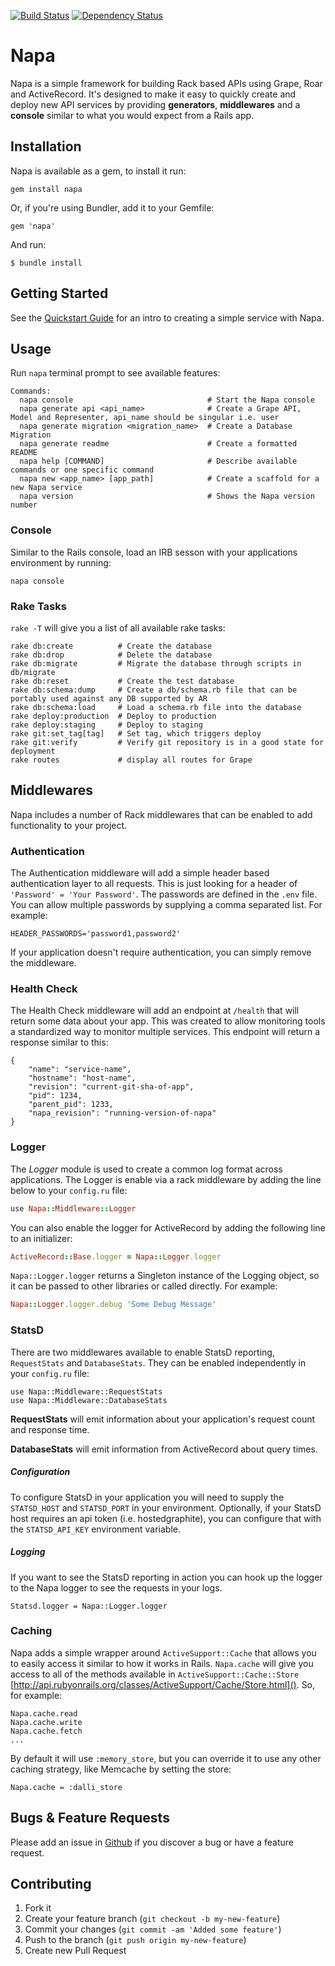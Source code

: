 [![Build Status](https://travis-ci.org/bellycard/napa.png?branch=master)](https://travis-ci.org/bellycard/napa)
[![Dependency Status](https://gemnasium.com/bellycard/napa.png)](https://gemnasium.com/bellycard/napa)

# Napa

Napa is a simple framework for building Rack based APIs using Grape, Roar and ActiveRecord. It's designed to make it easy to quickly create and deploy new API services by providing **generators**, **middlewares** and a **console** similar to what you would expect from a Rails app.

## Installation

Napa is available as a gem, to install it run:

```
gem install napa
```

Or, if you're using Bundler, add it to your Gemfile:

```
gem 'napa'
```

And run:

```
$ bundle install
```

## Getting Started

See the [Quickstart Guide](https://github.com/bellycard/napa/blob/master/docs/quickstart.md) for an intro to creating a simple service with Napa.

## Usage

Run `napa` terminal prompt to see available features:

```
Commands:
  napa console                              # Start the Napa console
  napa generate api <api_name>              # Create a Grape API, Model and Representer, api_name should be singular i.e. user
  napa generate migration <migration_name>  # Create a Database Migration
  napa generate readme                      # Create a formatted README
  napa help [COMMAND]                       # Describe available commands or one specific command
  napa new <app_name> [app_path]            # Create a scaffold for a new Napa service
  napa version                              # Shows the Napa version number
```


### Console
Similar to the Rails console, load an IRB sesson with your applications environment by running:

```
napa console
```

### Rake Tasks

`rake -T` will give you a list of all available rake tasks:

```
rake db:create          # Create the database
rake db:drop            # Delete the database
rake db:migrate         # Migrate the database through scripts in db/migrate
rake db:reset           # Create the test database
rake db:schema:dump     # Create a db/schema.rb file that can be portably used against any DB supported by AR
rake db:schema:load     # Load a schema.rb file into the database
rake deploy:production  # Deploy to production
rake deploy:staging     # Deploy to staging
rake git:set_tag[tag]   # Set tag, which triggers deploy
rake git:verify         # Verify git repository is in a good state for deployment
rake routes             # display all routes for Grape
```

## Middlewares
Napa includes a number of Rack middlewares that can be enabled to add functionality to your project.

### Authentication
The Authentication middleware will add a simple header based authentication layer to all requests. This is just looking for a header of `'Password' = 'Your Password'`. The passwords are defined in the `.env` file. You can allow multiple passwords by supplying a comma separated list. For example:

`HEADER_PASSWORDS='password1,password2'`

If your application doesn't require authentication, you can simply remove the middleware.

### Health Check
The Health Check middleware will add an endpoint at `/health` that will return some data about your app. This was created to allow monitoring tools a standardized way to monitor multiple services. This endpoint will return a response similar to this:

```
{
    "name": "service-name",
    "hostname": "host-name",
    "revision": "current-git-sha-of-app",
    "pid": 1234,
    "parent_pid": 1233,
    "napa_revision": "running-version-of-napa"
}
```

### Logger
The *Logger* module is used to create a common log format across applications. The Logger is enable via a rack middleware by adding the line below to your `config.ru` file:

```ruby
use Napa::Middleware::Logger
```

You can also enable the logger for ActiveRecord by adding the following line to an initializer:

```ruby
ActiveRecord::Base.logger = Napa::Logger.logger
```

`Napa::Logger.logger` returns a Singleton instance of the Logging object, so it can be passed to other libraries or called directly. For example:

```ruby
Napa::Logger.logger.debug 'Some Debug Message'
```
### StatsD
There are two middlewares available to enable StatsD reporting, `RequestStats` and `DatabaseStats`. They can be enabled independently in your `config.ru` file:

```
use Napa::Middleware::RequestStats
use Napa::Middleware::DatabaseStats
```

**RequestStats** will emit information about your application's request count and response time.

**DatabaseStats** will emit information from ActiveRecord about query times.

##### Configuration

To configure StatsD in your application you will need to supply the `STATSD_HOST` and `STATSD_PORT` in your environment. Optionally, if your StatsD host requires an api token (i.e. hostedgraphite), you can configure that with the `STATSD_API_KEY` environment variable.

##### Logging

If you want to see the StatsD reporting in action you can hook up the logger to the Napa logger to see the requests in your logs.

```
Statsd.logger = Napa::Logger.logger
```

### Caching

Napa adds a simple wrapper around `ActiveSupport::Cache` that allows you to easily access it similar to how it works in Rails. `Napa.cache` will give you access to all of the methods available in `ActiveSupport::Cache::Store` [http://api.rubyonrails.org/classes/ActiveSupport/Cache/Store.html](). So, for example:

```
Napa.cache.read
Napa.cache.write
Napa.cache.fetch
...
```

By default it will use `:memory_store`, but you can override it to use any other caching strategy, like Memcache by setting the store:

```
Napa.cache = :dalli_store
```

## Bugs & Feature Requests
Please add an issue in [Github](https://github.com/bellycard/napa/issues) if you discover a bug or have a feature request.

## Contributing

1. Fork it
2. Create your feature branch (`git checkout -b my-new-feature`)
3. Commit your changes (`git commit -am 'Added some feature'`)
4. Push to the branch (`git push origin my-new-feature`)
5. Create new Pull Request
